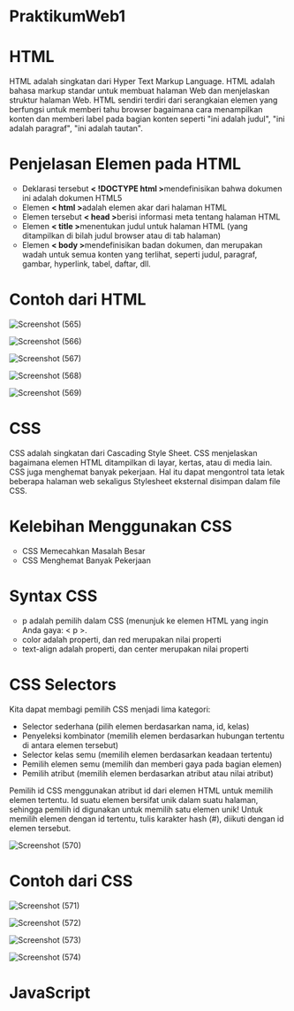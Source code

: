 # PraktikumWeb1
# HTML
HTML adalah singkatan dari Hyper Text Markup Language. HTML adalah bahasa markup standar untuk membuat halaman Web dan menjelaskan struktur halaman Web. HTML sendiri terdiri dari serangkaian elemen yang berfungsi untuk memberi tahu browser bagaimana cara menampilkan konten dan memberi label pada bagian konten seperti "ini adalah judul", "ini adalah paragraf", "ini adalah tautan".
# Penjelasan Elemen pada HTML
<ul style="list-style-type:circle;">
  <li>Deklarasi tersebut <b>< !DOCTYPE html ></b>mendefinisikan bahwa dokumen ini adalah dokumen HTML5</li>
  <li>Elemen <b>< html ></b>adalah elemen akar dari halaman HTML</li>
  <li>Elemen tersebut <b>< head ></b>berisi informasi meta tentang halaman HTML</li>
  <li>Elemen <b>< title ></b>menentukan judul untuk halaman HTML (yang ditampilkan di bilah judul browser atau di tab halaman)</li>
  <li>Elemen <b>< body ></b>mendefinisikan badan dokumen, dan merupakan wadah untuk semua konten yang terlihat, seperti judul, paragraf, gambar, hyperlink, tabel, daftar, dll.</li>
</ul>
    
# Contoh dari HTML
    
![Screenshot (565)](https://github.com/gerinnr/PraktikumWeb1/assets/168093092/2207a4de-c21c-42fa-9a77-cc696b8bb561)

![Screenshot (566)](https://github.com/gerinnr/PraktikumWeb1/assets/168093092/debaded2-ddb5-4da7-af5a-988062dc8c56)

![Screenshot (567)](https://github.com/gerinnr/PraktikumWeb1/assets/168093092/fd0092be-69b8-4399-a424-6e84e5078763)

![Screenshot (568)](https://github.com/gerinnr/PraktikumWeb1/assets/168093092/9d06e26c-9cdf-4e19-8b9a-d482a7a9272f)

![Screenshot (569)](https://github.com/gerinnr/PraktikumWeb1/assets/168093092/9cc5d8ba-8a3d-4fc7-99ba-6ead5c8f4203)


# CSS
CSS adalah singkatan dari Cascading Style Sheet. CSS menjelaskan bagaimana elemen HTML ditampilkan di layar, kertas, atau di media lain. CSS juga menghemat banyak pekerjaan. Hal itu dapat mengontrol tata letak beberapa halaman web sekaligus
Stylesheet eksternal disimpan dalam file CSS.

# Kelebihan Menggunakan CSS
<ul style="list-style-type:circle;">
<li>CSS Memecahkan Masalah Besar</li>
<li>CSS Menghemat Banyak Pekerjaan</li>
</ul>

# Syntax CSS
<ul style="list-style-type:circle;">
<li>p adalah pemilih dalam CSS (menunjuk ke elemen HTML yang ingin Anda gaya: < p >.</li>
<li>color adalah properti, dan red merupakan nilai properti</li>
<li>text-align adalah properti, dan center merupakan nilai properti</li>
</ul>

# CSS Selectors
Kita dapat membagi pemilih CSS menjadi lima kategori:

- Selector sederhana (pilih elemen berdasarkan nama, id, kelas)
- Penyeleksi kombinator (memilih elemen berdasarkan hubungan tertentu di antara       elemen tersebut)
- Selector kelas semu (memilih elemen berdasarkan keadaan tertentu)
- Pemilih elemen semu (memilih dan memberi gaya pada bagian elemen)
- Pemilih atribut (memilih elemen berdasarkan atribut atau nilai atribut)

Pemilih id CSS menggunakan atribut id dari elemen HTML untuk memilih elemen tertentu. Id suatu elemen bersifat unik dalam suatu halaman, sehingga pemilih id digunakan untuk memilih satu elemen unik! Untuk memilih elemen dengan id tertentu, tulis karakter hash (#), diikuti dengan id elemen tersebut.

![Screenshot (570)](https://github.com/gerinnr/PraktikumWeb1/assets/168093092/8a285b93-01f2-4750-ba88-a00190935828)

# Contoh dari CSS

![Screenshot (571)](https://github.com/gerinnr/PraktikumWeb1/assets/168093092/fa4788fc-6102-422e-9d94-602dd7554025)

![Screenshot (572)](https://github.com/gerinnr/PraktikumWeb1/assets/168093092/2bc82910-6b5b-4098-90a3-c6a2a2848840)

![Screenshot (573)](https://github.com/gerinnr/PraktikumWeb1/assets/168093092/621b556d-32dc-4aba-8857-12601dbb4057)

![Screenshot (574)](https://github.com/gerinnr/PraktikumWeb1/assets/168093092/ceeedc26-8b26-4f4d-9943-8c05bb8bb987)


# JavaScript


